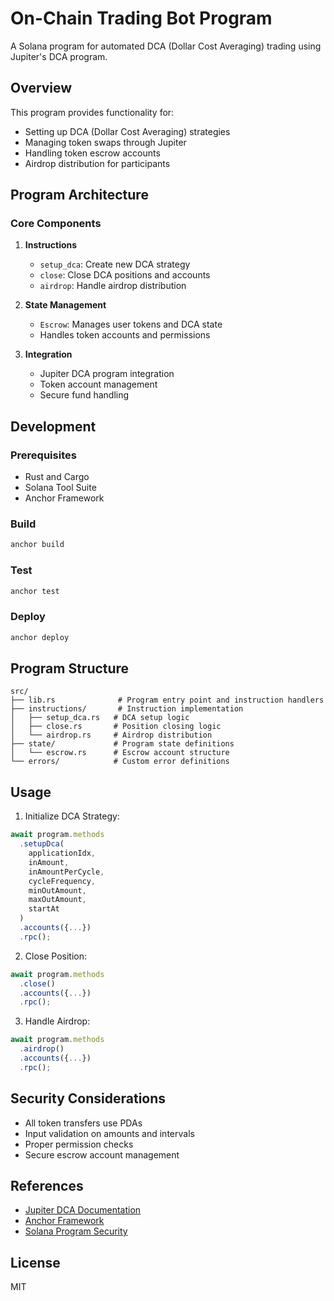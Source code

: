 # On-Chain Trading Bot Program

A Solana program for automated DCA (Dollar Cost Averaging) trading using Jupiter's DCA program.

## Overview

This program provides functionality for:
- Setting up DCA (Dollar Cost Averaging) strategies
- Managing token swaps through Jupiter
- Handling token escrow accounts
- Airdrop distribution for participants

## Program Architecture

### Core Components

1. **Instructions**
   - `setup_dca`: Create new DCA strategy
   - `close`: Close DCA positions and accounts
   - `airdrop`: Handle airdrop distribution

2. **State Management**
   - `Escrow`: Manages user tokens and DCA state
   - Handles token accounts and permissions

3. **Integration**
   - Jupiter DCA program integration
   - Token account management
   - Secure fund handling

## Development

### Prerequisites
- Rust and Cargo
- Solana Tool Suite
- Anchor Framework

### Build
```bash
anchor build
```

### Test
```bash
anchor test
```

### Deploy
```bash
anchor deploy
```

## Program Structure

```
src/
├── lib.rs              # Program entry point and instruction handlers
├── instructions/       # Instruction implementation
│   ├── setup_dca.rs   # DCA setup logic
│   ├── close.rs       # Position closing logic
│   └── airdrop.rs     # Airdrop distribution
├── state/             # Program state definitions
│   └── escrow.rs      # Escrow account structure
└── errors/            # Custom error definitions
```

## Usage

1. Initialize DCA Strategy:
```typescript
await program.methods
  .setupDca(
    applicationIdx,
    inAmount,
    inAmountPerCycle,
    cycleFrequency,
    minOutAmount,
    maxOutAmount,
    startAt
  )
  .accounts({...})
  .rpc();
```

2. Close Position:
```typescript
await program.methods
  .close()
  .accounts({...})
  .rpc();
```

3. Handle Airdrop:
```typescript
await program.methods
  .airdrop()
  .accounts({...})
  .rpc();
```

## Security Considerations

- All token transfers use PDAs
- Input validation on amounts and intervals
- Proper permission checks
- Secure escrow account management

## References

- [Jupiter DCA Documentation](https://docs.jup.ag/jupiter-dca/introduction)
- [Anchor Framework](https://www.anchor-lang.com/)
- [Solana Program Security](https://docs.solana.com/developing/programming-model/security)

## License

MIT
